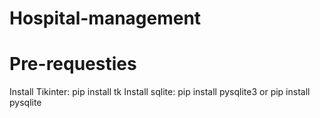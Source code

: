 # Hospital-management

# Pre-requesties
Install Tikinter:  pip install tk
Install sqlite: pip install pysqlite3 or pip install pysqlite
